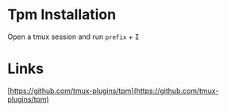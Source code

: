 # Tpm Installation

Open a tmux session and run `prefix` + <kbd>I</kbd>


# Links

[https://github.com/tmux-plugins/tpm](https://github.com/tmux-plugins/tpm)


